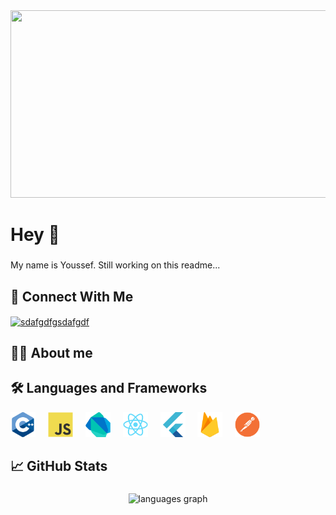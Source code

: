 <div id="header" align="center">
  <img src="https://media.giphy.com/media/v1.Y2lkPTc5MGI3NjExeG5kNWZvdG5pZnQycmYyZmhzYmZhZHM5MHkxejJoamU4ODA2YTRmbCZlcD12MV9pbnRlcm5hbF9naWZfYnlfaWQmY3Q9Zw/JqmupuTVZYaQX5s094/giphy.gif" width="600" height="300"/>
</div>

<h1 align="left">Hey 👋</h1>

###

<p align="left">My name is Youssef. Still working on this readme...</p>

###

<h2 align="left">🤝 Connect With Me</h2>

<div align="left">
<a href="https://www.linkedin.com/in/youssef-remah-989598209/" target="blank">
  <img align="center" src="https://raw.githubusercontent.com/rahuldkjain/github-profile-readme-generator/master/src/images/icons/Social/linked-in-alt.svg" alt="sdafgdfgsdafgdf" height="50" width="50" />
</a>
</div>

###

<h2 align="left">👩‍💻 About me</h2>

###

<h2 align="left">🛠 Languages and Frameworks</h2>

<div align="left">
  <img src="https://github.com/devicons/devicon/blob/v2.16.0/icons/cplusplus/cplusplus-original.svg" height="40" alt="cplusplus logo"/>

  <img width="12"/>

  <img src="https://github.com/devicons/devicon/blob/v2.16.0/icons/javascript/javascript-original.svg" height="40" alt="javascript logo"/>

  <img width="12"/>

  <img src="https://github.com/devicons/devicon/blob/v2.16.0/icons/dart/dart-original.svg" height="40" alt="Dart logo"/>

  <img width="12"/>

  <img src="https://github.com/devicons/devicon/blob/v2.16.0/icons/react/react-original.svg" height="40" alt="React logo"/>

  <img width="12"/>

  <img src="https://github.com/devicons/devicon/blob/v2.16.0/icons/flutter/flutter-original.svg" height="40" alt="Flutter logo"/>

  <img width="12"/>

  <img src="https://github.com/devicons/devicon/blob/v2.16.0/icons/firebase/firebase-original.svg" height="40" alt="Firebase logo"/>

  <img width="12"/>

  <img src="https://github.com/devicons/devicon/blob/v2.16.0/icons/postman/postman-original.svg" height="40" alt="Postman logo"/>
</div>

###

<h2 align="left">📈 GitHub Stats </h2>

###

<div align="center">

  <img src="https://github-readme-stats.vercel.app/api/top-langs?username=Youssef-Remah&locale=en&hide_title=false&layout=compact&card_width=320&langs_count=5&theme=dracula&hide_border=false" height="150" alt="languages graph"  />
  
</div>
